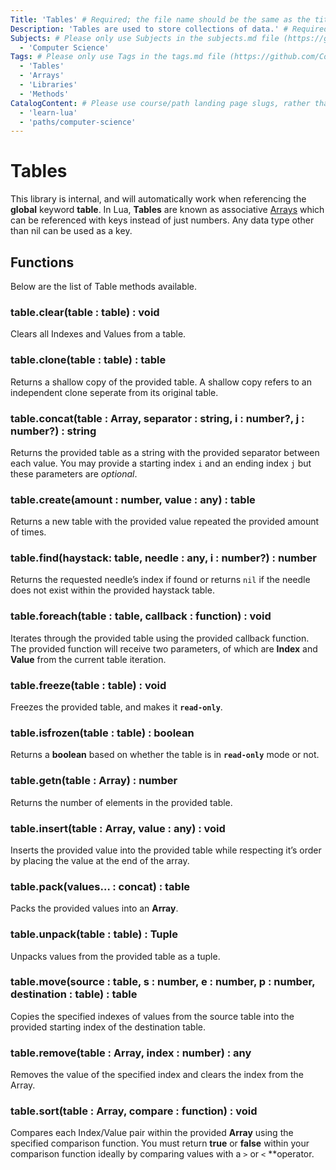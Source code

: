 ```yaml
---
Title: 'Tables' # Required; the file name should be the same as the title, but lowercase, with dashes instead of spaces, and all punctuation removed
Description: 'Tables are used to store collections of data.' # Required; ideally under 150 characters and starts with a noun (used in search engine results and content previews)
Subjects: # Please only use Subjects in the subjects.md file (https://github.com/Codecademy/docs/blob/main/documentation/subjects.md). If that list feels insufficient, feel free to create a new Subject and add it to subjects.md in your PR!
  - 'Computer Science'
Tags: # Please only use Tags in the tags.md file (https://github.com/Codecademy/docs/blob/main/documentation/tags.md). If that list feels insufficient, feel free to create a new Tag and add it to tags.md in your PR!
  - 'Tables'
  - 'Arrays'
  - 'Libraries'
  - 'Methods'
CatalogContent: # Please use course/path landing page slugs, rather than linking to individual content items. If listing multiple items, please put the most relevant one first
  - 'learn-lua'
  - 'paths/computer-science'
---
```


# **Tables**

This library is internal, and will automatically work when referencing the **global** keyword **table**. In Lua, **Tables** are known as associative [Arrays](https://www.codecademy.com/resources/docs/lua/arrays) which can be referenced with keys instead of just numbers. Any data type other than nil can be used as a key.

## **Functions**

Below are the list of Table methods available.

### table.clear(table : **table**) : void
Clears all Indexes and Values from a table.

### table.clone(table : **table**) : table
Returns a shallow copy of the provided table. A shallow copy refers to an independent clone seperate from its original table.

### table.concat(table : **Array**, separator : string, i : number?, j : number?) : string
Returns the provided table as a string with the provided separator between each value. You may provide a starting index `i` and an ending index `j` but these parameters are _optional_.

### table.create(amount : number, value : any) : table
Returns a new table with the provided value repeated the provided amount of times.

### table.find(haystack: **table**, needle : any, i : number?) : number
Returns the requested needle’s index if found or returns `nil` if the needle does not exist within the provided haystack table.

### table.foreach(table : **table**, callback : function) : void
Iterates through the provided table using the provided callback function. The provided function will receive two parameters, of which are **Index** and **Value** from the current table iteration.

### table.freeze(table : **table**) : void
Freezes the provided table, and makes it **`read-only`**.

### table.isfrozen(table : **table**) : boolean
Returns a **boolean** based on whether the table is in **`read-only`** mode or not.

### table.getn(table : **Array**) : number
Returns the number of elements in the provided table.

### table.insert(table : **Array**, value : any) : void
Inserts the provided value into the provided table while respecting it’s order by placing the value at the end of the array.

### table.pack(values… : concat) : table
Packs the provided values into an **Array**.

### table.unpack(table : **table**) : Tuple
Unpacks values from the provided table as a tuple.

### table.move(source : **table**, s : number, e : number, p : number, destination : **table**) : table
Copies the specified indexes of values from the source table into the provided starting index of the destination table.

### table.remove(table : **Array**, index : number) : any
Removes the value of the specified index and clears the index from the Array.

### table.sort(table : **Array**, compare : **function**) : void
Compares each Index/Value pair within the provided **Array** using the specified comparison function. You must return **true** or **false** within your comparison function ideally by comparing values with a `>` or `<` **operator.